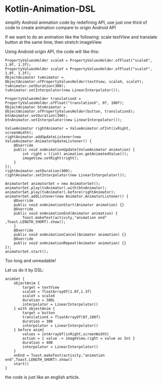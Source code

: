 # Kotlin-Animation-DSL
simplify Android animation code by redefining API, use just one third of code to create animation compare to origin Android API


If we want to do an animation like the following: scale textView and translate button at the same time, then stretch imageView.

Using Android origin API, the code will like this:
```
PropertyValuesHolder scaleX = PropertyValuesHolder.ofFloat("scaleX", 1.0f, 1.3f);
PropertyValuesHolder scaleY = PropertyValuesHolder.ofFloat("scaleY", 1.0f, 1.3f);
ObjectAnimator tvAnimator = ObjectAnimator.ofPropertyValuesHolder(textView, scaleX, scaleY);
tvAnimator.setDuration(300);
tvAnimator.setInterpolator(new LinearInterpolator());

PropertyValuesHolder translationX = PropertyValuesHolder.ofFloat("translationX", 0f, 100f);
ObjectAnimator btnAnimator = ObjectAnimator.ofPropertyValuesHolder(button, translationX);
btnAnimator.setDuration(300);
btnAnimator.setInterpolator(new LinearInterpolator());

ValueAnimator rightAnimator = ValueAnimator.ofInt(ivRight, screenWidth);
rightAnimator.addUpdateListener(new ValueAnimator.AnimatorUpdateListener() {
    @Override
    public void onAnimationUpdate(ValueAnimator animation) {
        int right = ((int) animation.getAnimatedValue());
        imageView.setRight(right);
    }
});
rightAnimator.setDuration(400);
rightAnimator.setInterpolator(new LinearInterpolator());

AnimatorSet animatorSet = new AnimatorSet();
animatorSet.play(tvAnimator).with(btnAnimator);
animatorSet.play(tvAnimator).before(rightAnimator);
animatorSet.addListener(new Animator.AnimatorListener() {
    @Override
    public void onAnimationStart(Animator animation) {}
    @Override
    public void onAnimationEnd(Animator animation) {
        Toast.makeText(activity,"animation end" ,Toast.LENGTH_SHORT).show();
    }
    @Override
    public void onAnimationCancel(Animator animation) {}
    @Override
    public void onAnimationRepeat(Animator animation) {}
});
animatorSet.start();
```
Too long and unreadable!

Let us do it by DSL:
```
animSet {
    objectAnim {
        target = textView
        scaleX = floatArrayOf(1.0f,1.3f)
        scaleY = scaleX
        duration = 300L
        interpolator = LinearInterpolator()
    } with objectAnim {
        target = button
        translationX = floatArrayOf(0f,100f)
        duration = 300
        interpolator = LinearInterpolator()
    } before anim{
        values = intArrayOf(ivRight,screenWidth)
        action = { value -> imageView.right = value as Int }
        duration = 400
        interpolator = LinearInterpolator()
    }
    onEnd = Toast.makeText(activity,"animation end",Toast.LENGTH_SHORT).show()
    start()
}
```
the code is just like an english article.

